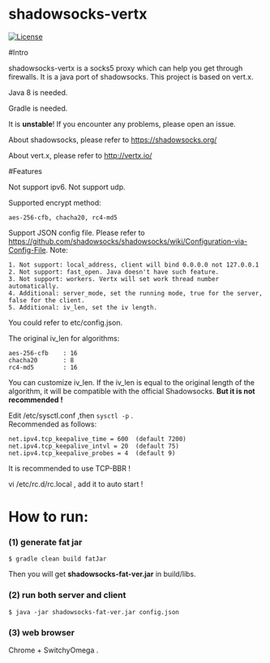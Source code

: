 shadowsocks-vertx
================

[![License](http://img.shields.io/:license-apache-blue.svg?style=flat-square)](http://www.apache.org/licenses/LICENSE-2.0.html)

#Intro

shadowsocks-vertx is a socks5 proxy which can help you get through firewalls. It is a java port of shadowsocks. This project is based on vert.x.

Java 8 is needed.  

Gradle is needed.  

It is **unstable**! If you encounter any problems, please open an issue.

About shadowsocks, please refer to https://shadowsocks.org/

About vert.x, please refer to http://vertx.io/

#Features

Not support ipv6. Not support udp.

Supported encrypt method:

    aes-256-cfb, chacha20, rc4-md5


Support JSON config file. Please refer to https://github.com/shadowsocks/shadowsocks/wiki/Configuration-via-Config-File.
Note:

    1. Not support: local_address, client will bind 0.0.0.0 not 127.0.0.1
    2. Not support: fast_open. Java doesn't have such feature.
    3. Not support: workers. Vertx will set work thread number automatically.
    4. Additional: server_mode, set the running mode, true for the server, false for the client.
    5. Additional: iv_len, set the iv length.

You could refer to etc/config.json. 


The original iv_len for algorithms:

    aes-256-cfb    : 16
    chacha20       : 8
    rc4-md5        : 16

You can customize iv_len. 
If the iv_len is equal to the original length of the algorithm, it will be compatible with the official Shadowsocks. 
**But it is not recommended !**

Edit /etc/sysctl.conf ,then ```sysctl -p``` .  
Recommended as follows:

    net.ipv4.tcp_keepalive_time = 600  (default 7200)  
    net.ipv4.tcp_keepalive_intvl = 20  (default 75)  
    net.ipv4.tcp_keepalive_probes = 4  (default 9)
 

It is recommended to use TCP-BBR !

vi /etc/rc.d/rc.local , add it to auto start !

How to run:
===========

### (1) generate fat jar
```
$ gradle clean build fatJar
```


Then you will get **shadowsocks-fat-ver.jar** in build/libs.

### (2) run both server and client
```
$ java -jar shadowsocks-fat-ver.jar config.json
```

### (3) web browser

Chrome + SwitchyOmega .
